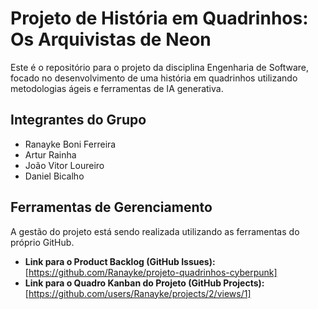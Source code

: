 # Projeto de História em Quadrinhos: Os Arquivistas de Neon

Este é o repositório para o projeto da disciplina Engenharia de Software, focado no desenvolvimento de uma história em quadrinhos utilizando metodologias ágeis e ferramentas de IA generativa.

## Integrantes do Grupo
- Ranayke Boni Ferreira
- Artur Rainha
- João Vitor Loureiro
- Daniel Bicalho

## Ferramentas de Gerenciamento

A gestão do projeto está sendo realizada utilizando as ferramentas do próprio GitHub.

* **Link para o Product Backlog (GitHub Issues):** [https://github.com/Ranayke/projeto-quadrinhos-cyberpunk]
* **Link para o Quadro Kanban do Projeto (GitHub Projects):** [https://github.com/users/Ranayke/projects/2/views/1]
